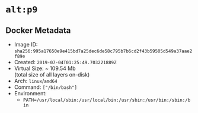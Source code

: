 # `alt:p9`

## Docker Metadata

- Image ID: `sha256:995a17650e9e415bd7a25dec6de58c795b7b6cd2f43b59505d549a37aae2f89e`
- Created: `2019-07-04T01:25:49.703221889Z`
- Virtual Size: ~ 109.54 Mb  
  (total size of all layers on-disk)
- Arch: `linux`/`amd64`
- Command: `["/bin/bash"]`
- Environment:
  - `PATH=/usr/local/sbin:/usr/local/bin:/usr/sbin:/usr/bin:/sbin:/bin`
